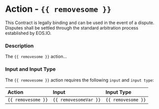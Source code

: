 # Action - `{{ removesome }}`

This Contract is legally binding and can be used in the event of a dispute. Disputes shall be settled through the standard arbitration process established by EOS.IO.

### Description

The `{{ removesome }}` action... 

### Input and Input Type

The `{{ removesome }}` action requires the following `input` and `input type`:

| Action | Input | Input Type |
|:--|:--|:--|
| `{{ removesome }}` | `{{ removesomeVar }}` | `{{ removesome }}` |
